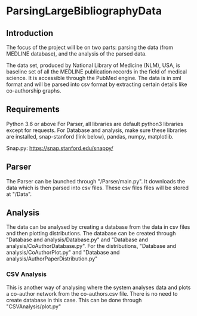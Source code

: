 # ParsingLargeBibliographyData

## Introduction

The focus of the project will be on two parts: parsing the data (from MEDLINE database), and the analysis of the parsed data. 

The data set, produced by National Library of Medicine (NLM), USA, is baseline set of all the MEDLINE publication records in the field of medical science. It is accessible through the PubMed engine. The data is in xml format and will be parsed into csv format by extracting certain details like co-authorship graphs.

## Requirements

Python 3.6 or above
For Parser, all libraries are default python3 libraries except for requests.
For Database and analysis, make sure these libraries are installed, snap-stanford (link below), pandas, numpy, matplotlib.

Snap.py: https://snap.stanford.edu/snappy/

## Parser

The Parser can be launched through "/Parser/main.py". It downloads the data which is then parsed into csv files. These csv files files will be stored at "/Data".

## Analysis

The data can be analysed by creating a database from the data in csv files and then plotting distributions.
The database can be created through "Database and analysis/Database.py" and "Database and analysis/CoAuthorDatabase.py".
For the distributions, "Database and analysis/CoAuthorPlot.py" and "Database and analysis/AuthorPaperDistribution.py"

### CSV Analysis

This is another way of analysing where the system analyses data and plots a co-author network from the co-authors.csv file. There is no need to create database in this case.
This can be done through "CSVAnalysis/plot.py"
